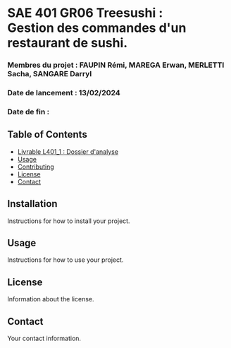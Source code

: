 # SAE 401 GR06 Treesushi : <br> Gestion des commandes d'un restaurant de sushi.

### Membres du projet : FAUPIN Rémi, MAREGA Erwan, MERLETTI Sacha, SANGARE Darryl

### Date de lancement : 13/02/2024 
### Date de fin :


## Table of Contents

- [Livrable L401_1 : Dossier d'analyse ](#Livrable)
- [Usage](#usage)
- [Contributing](#contributing)
- [License](#license)
- [Contact](#contact)

## Installation

Instructions for how to install your project.

## Usage 

Instructions for how to use your project.



## License

Information about the license.

## Contact

Your contact information.
